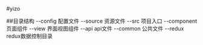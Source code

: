 #yizo

##目录结构
--config 配置文件
--source 资源文件
--src 项目入口
    --component 页面组件
    --view 界面视图组件
    --api api文件
    --common 公共文件
    --redux redux数据控制目录
    